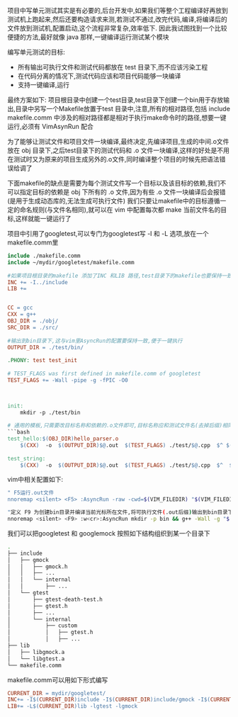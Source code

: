 项目中写单元测试其实是有必要的,后台开发中,如果我们等整个工程编译好再放到测试机上跑起来,然后还要构造请求来测,若测试不通过,改完代码,编译,将编译后的文件放到测试机,配置启动,这个流程非常复杂,效率低下.
因此我试图找到一个比较便捷的方法,最好就像 java 那样,一键编译运行测试某个模块

编写单元测试的目标:
* 所有输出可执行文件和测试代码都放在 test 目录下,而不应该污染工程
* 在代码分离的情况下,测试代码应该和项目代码能够一块编译
* 支持一键编译,运行

最终方案如下:
项目根目录中创建一个test目录,test目录下创建一个bin用于存放输出,目录中另写一个Makefile放置于test 目录中,注意,所有的相对路径,包括 include makefile.comm 中涉及的相对路径都是相对于执行make命令时的路径,想要一键运行,必须有 VimAsynRun 配合

为了能够让测试文件和项目文件一块编译,最终决定,先编译项目,生成的中间.o文件放在 obj 目录下,之后test目录下的测试代码和 .o 文件一块编译,这样的好处是不用在测试时又为原来的项目生成另外的.o文件,同时编译整个项目的时候先把语法错误给调了

下面makefile的缺点是需要为每个测试文件写一个目标以及该目标的依赖,我们不可以指定目标的依赖是 obj 下所有的 .o 文件,因为有些 .o 文件一块编译后会报错(是用于生成动态库的,无法生成可执行文件)
我们只要让makefile中的目标遵循一定的命名规则(与文件名相同),就可以在 vim 中配置每次都 make 当前文件名的目标,这样就能一键运行了

项目中引用了googletest,可以专门为googletest写 -I 和 -L 选项,放在一个makefile.comm里
```makefile
include ./makefile.comm
include ~/mydir/googletest/makefile.comm
 
#如果项目根目录的makefile 添加了INC 和LIB 路径,test目录下的makefile也要保持一致
INC += -I../include
LIB += 


CC = gcc 
CXX = g++ 
OBJ_DIR = ./obj/
SRC_DIR = ./src/
 
#输出到bin目录下,这与vim里AsyncRun的配置要保持一致,便于一键执行
OUTPUT_DIR = ./test/bin/
 
.PHONY: test test_init
 
# TEST_FLAGS was first defined in makefile.comm of googletest
TEST_FLAGS += -Wall -pipe -g -fPIC -O0 
 


init:
    mkdir -p ./test/bin
 
# 通用的模板,只需要改目标名称和依赖的.o文件即可,目标名称应和测试文件名(去掉后缀)相同,这是为了便于使用 vim 的 AsyncRun快捷键键执行
```bash
test_hello:$(OBJ_DIR)hello_parser.o
    $(CXX)  -o  $(OUTPUT_DIR)$@.out  $(TEST_FLAGS) ./test/$@.cpp  $^ $(LIB)  $(INC) 
 
test_string:
    $(CXX)  -o  $(OUTPUT_DIR)$@.out  $(TEST_FLAGS) ./test/$@.cpp  $^  $(LIB)  $(INC) 
```

vim中相关配置如下:
```bash
" F5运行.out文件
nnoremap <silent> <F5> :AsyncRun -raw -cwd=$(VIM_FILEDIR) "$(VIM_FILEDIR)/bin/$(VIM_FILENOEXT).out" <cr>

"定义 F9 为创建bin目录并编译当前光标所在文件,将可执行文件(.out后缀)输出到bin目录下
nnoremap <silent> <F9> :w<cr>:AsyncRun mkdir -p bin && g++ -Wall -g "$(VIM_FILEPATH)" -Iinclude -o "$(VIM_FILEDIR)/bin/$(VIM_FILENOEXT).out" <cr>
```

我们可以把googletest 和 googlemock 按照如下结构组织到某一个目录下
```bash
.
├── include
│   ├── gmock
│   │   ├── gmock.h
│   │   ├── ...
│   │   └── internal
│   │       ├── ...
│   └── gtest
│       ├── gtest-death-test.h
│       ├── gtest.h
│       ├── ...
│       └── internal
│           ├── custom
│           │   ├── gtest.h
│           │   ├── ...
├── lib
│   ├── libgmock.a
│   └── libgtest.a
└── makefile.comm
```
makefile.comm可以用如下形式编写
```makefile
CURRENT_DIR = mydir/googletest/
INC+= -I$(CURRENT_DIR)include -I$(CURRENT_DIR)include/gmock -I$(CURRENT_DIR)include/gtest
LIB+= -L$(CURRENT_DIR)lib -lgtest -lgmock
```
